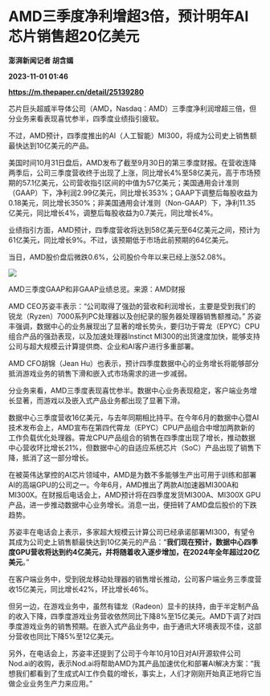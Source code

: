 # AMD三季度净利增超3倍，预计明年AI芯片销售超20亿美元
**澎湃新闻记者 胡含嫣**

**2023-11-01 01:46**

**https://m.thepaper.cn/detail/25139280**

芯片巨头超威半导体公司（AMD，Nasdaq：AMD）三季度净利润增超三倍，但分业务来看表现喜忧参半，四季度业绩指引疲软。

不过，AMD预计，四季度推出的AI（人工智能）MI300，将成为公司史上销售额最快达到10亿美元的产品。

美国时间10月31日盘后，AMD发布了截至9月30日的第三季度财报。在营收连降两季后，公司三季度营收终于出现了上涨，同比增长4%至58亿美元，高于市场预期的57.1亿美元，公司营收指引区间的中值为57亿美元；美国通用会计准则（GAAP）下，净利润2.99亿美元，同比增长353%；GAAP下调整后每股收益为0.18美元，同比增长350%；非美国通用会计准则（Non-GAAP）下，净利11.35亿美元，同比增长4%，调整后每股收益为0.7美元，同比增长4%。

业绩指引方面，AMD预计，四季度营收将达到58亿美元至64亿美元之间，预计为61亿美元，同比增长9%。不过，该预期低于市场此前预期的64亿美元。

当日，AMD股价盘后微跌0.6%，公司股价今年以来已经上涨52.08%。

![](https://imagecloud.thepaper.cn/thepaper/image/276/481/831.png)

AMD三季度GAAP和非GAAP业绩总览。来源：AMD财报

AMD CEO苏姿丰表示：“公司取得了强劲的营收和利润增长，主要是受到我们的锐龙（Ryzen）7000系列PC处理器以及创纪录的服务器处理器销售额推动。” 苏姿丰强调，数据中心的业务展现出了显著的增长势头，要归功于霄龙（EPYC）CPU组合产品的强劲表现，以及加速处理器Instinct MI300的出货速度加快，能够支持公司与超大规模云计算提供商、企业和AI客户进行多重部署。

AMD CFO胡锦（Jean Hu）也表示，预计四季度数据中心的业务增长将能够部分抵消游戏业务的销售下滑和嵌入式市场需求的进一步减弱。

分业务来看，AMD三季度表现喜忧参半。数据中心业务表现稳定，客户端业务增长显著，而游戏以及嵌入式产品业务都出现了显著下滑。

数据中心三季度营收16亿美元，与去年同期相比持平。在今年6月的数据中心暨AI技术发布会上，AMD宣布在第四代霄龙（EPYC）CPU产品组合中增加两款新的工作负载优化处理器。霄龙CPU产品组合的销售在四季度出现了增长，推动数据中心营收环比增长21%，但数据中心的自适应系统芯片（SoC）产品出现了销售下降，抵消了这一部分增长。

在被英伟达掌控的AI芯片领域中，AMD是为数不多能够生产出可用于训练和部署AI的高端GPU的公司之一。今年6月，AMD推出了两款AI加速器MI300A和MI300X。在财报后电话会上，AMD预计将在四季度发货MI300A、MI300X GPU产品，进一步推动数据中心业务增长。消息一出，便扭转了AMD盘后股价的下跌趋势。

苏姿丰在电话会上表示，多家超大规模云计算公司已经承诺部署MI300，有望令其成为公司史上销售额最快达到10亿美元的产品：“**我们现在预计，数据中心四季度GPU营收将达到约4亿美元，并将随着收入逐步增加，在2024年全年超过20亿美元**。”

在客户端业务中，受到锐龙移动处理器的销售增长推动，公司客户端业务三季度营收15亿美元，同比增长42%，环比增长46%。

但另一边，在游戏业务中，虽然有镭龙（Radeon）显卡的扶持，由于半定制产品的收入下降，四季度游戏业务营收依然同比下降8%至15亿美元。AMD下调了对四季度游戏业务的销售预期。在嵌入式产品业务中，由于通讯大环境表现不佳，这部分营收也同比下降5%至12亿美元。

另外，在电话会上，苏姿丰还提到了公司于今年10月10日对AI开源软件公司Nod.ai的收购，表示Nod.ai将帮助AMD为其产品加速优化和部署AI解决方案：“我想我们都看到了生成式AI工作负载的增长，事实上，人们才刚刚开始真正地将它当做企业业务生产力来应用。”